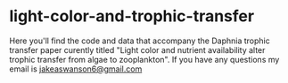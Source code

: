 # light-color-and-trophic-transfer
Here you'll find the code and data that accompany the Daphnia trophic transfer paper curently titled "Light color and nutrient availability alter trophic transfer from algae to zooplankton". If you have any questions my email is jakeaswanson6@gmail.com 
